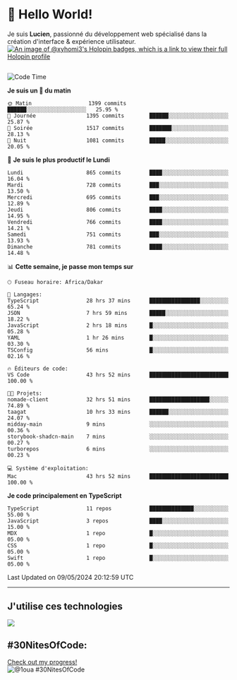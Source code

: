# 👋 Hello World!

Je suis **Lucien**, passionné du développement web spécialisé dans la création d'interface & expérience utilisateur.
[![An image of @xyhomi3's Holopin badges, which is a link to view their full Holopin profile](https://holopin.me/xyhomi3)](https://holopin.io/@xyhomi3)

##

<!--START_SECTION:waka-->
![Code Time](http://img.shields.io/badge/Code%20Time-1%2C161%20hrs%2024%20mins-blue)

**Je suis un 🐤 du matin** 

```text
🌞 Matin                  1399 commits        ██████░░░░░░░░░░░░░░░░░░░   25.95 % 
🌆 Journée                1395 commits        ██████░░░░░░░░░░░░░░░░░░░   25.87 % 
🌃 Soirée                 1517 commits        ███████░░░░░░░░░░░░░░░░░░   28.13 % 
🌙 Nuit                   1081 commits        █████░░░░░░░░░░░░░░░░░░░░   20.05 % 
```
📅 **Je suis le plus productif le Lundi** 

```text
Lundi                    865 commits         ████░░░░░░░░░░░░░░░░░░░░░   16.04 % 
Mardi                    728 commits         ███░░░░░░░░░░░░░░░░░░░░░░   13.50 % 
Mercredi                 695 commits         ███░░░░░░░░░░░░░░░░░░░░░░   12.89 % 
Jeudi                    806 commits         ████░░░░░░░░░░░░░░░░░░░░░   14.95 % 
Vendredi                 766 commits         ████░░░░░░░░░░░░░░░░░░░░░   14.21 % 
Samedi                   751 commits         ███░░░░░░░░░░░░░░░░░░░░░░   13.93 % 
Dimanche                 781 commits         ████░░░░░░░░░░░░░░░░░░░░░   14.48 % 
```


📊 **Cette semaine, je passe mon temps sur** 

```text
🕑︎ Fuseau horaire: Africa/Dakar

💬 Langages: 
TypeScript               28 hrs 37 mins      ████████████████░░░░░░░░░   65.24 % 
JSON                     7 hrs 59 mins       █████░░░░░░░░░░░░░░░░░░░░   18.22 % 
JavaScript               2 hrs 18 mins       █░░░░░░░░░░░░░░░░░░░░░░░░   05.28 % 
YAML                     1 hr 26 mins        █░░░░░░░░░░░░░░░░░░░░░░░░   03.30 % 
TSConfig                 56 mins             █░░░░░░░░░░░░░░░░░░░░░░░░   02.16 % 

🔥 Éditeurs de code: 
VS Code                  43 hrs 52 mins      █████████████████████████   100.00 % 

🐱‍💻 Projets: 
nomade-client            32 hrs 51 mins      ███████████████████░░░░░░   74.89 % 
taagat                   10 hrs 33 mins      ██████░░░░░░░░░░░░░░░░░░░   24.07 % 
midday-main              9 mins              ░░░░░░░░░░░░░░░░░░░░░░░░░   00.36 % 
storybook-shadcn-main    7 mins              ░░░░░░░░░░░░░░░░░░░░░░░░░   00.27 % 
turborepos               6 mins              ░░░░░░░░░░░░░░░░░░░░░░░░░   00.23 % 

💻 Système d'exploitation: 
Mac                      43 hrs 52 mins      █████████████████████████   100.00 % 
```

**Je code principalement en TypeScript** 

```text
TypeScript               11 repos            ██████████████░░░░░░░░░░░   55.00 % 
JavaScript               3 repos             ████░░░░░░░░░░░░░░░░░░░░░   15.00 % 
MDX                      1 repo              █░░░░░░░░░░░░░░░░░░░░░░░░   05.00 % 
CSS                      1 repo              █░░░░░░░░░░░░░░░░░░░░░░░░   05.00 % 
Swift                    1 repo              █░░░░░░░░░░░░░░░░░░░░░░░░   05.00 % 
```




 Last Updated on 09/05/2024 20:12:59 UTC
<!--END_SECTION:waka-->
---

## J'utilise ces technologies

<p align="left">
  <a href="https://skillicons.dev">
    <img src="https://skillicons.dev/icons?i=ts,js,md,scss,tailwind,react,redux,docker,express,astro,vite,nextjs,vercel,figma,ableton" />
  </a>
</p>

## #30NitesOfCode:
  [Check out my progress!](https://www.codedex.io/@1oua/30-nites-of-code)  
  ![@1oua #30NitesOfCode](https://www.codedex.io/api/petStatus?user=1oua)
